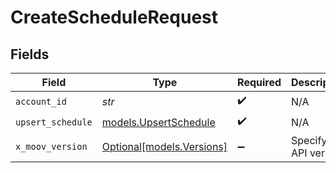 # CreateScheduleRequest


## Fields

| Field                                                | Type                                                 | Required                                             | Description                                          |
| ---------------------------------------------------- | ---------------------------------------------------- | ---------------------------------------------------- | ---------------------------------------------------- |
| `account_id`                                         | *str*                                                | :heavy_check_mark:                                   | N/A                                                  |
| `upsert_schedule`                                    | [models.UpsertSchedule](../models/upsertschedule.md) | :heavy_check_mark:                                   | N/A                                                  |
| `x_moov_version`                                     | [Optional[models.Versions]](../models/versions.md)   | :heavy_minus_sign:                                   | Specify an API version.                              |